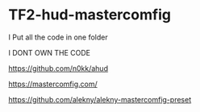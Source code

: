 # TF2-hud-mastercomfig

I Put all the code in one folder 

I DONT OWN THE CODE

https://github.com/n0kk/ahud

https://mastercomfig.com/

https://github.com/alekny/alekny-mastercomfig-preset
